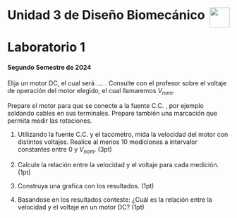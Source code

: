 # <img src="https://julianodb.github.io/SISTEMAS_ELECTRONICOS_PARA_INGENIERIA_BIOMEDICA/img/logo_fing.png?raw=true" align="right" height="45"> Unidad 3 de Diseño Biomecánico
# Laboratorio 1
#### Segundo Semestre de 2024

Elija un motor DC, el cual será .... . Consulte con el profesor sobre el voltaje de operación del motor elegido, el cual llamaremos $V_{nom}$. 

Prepare el motor para que se conecte a la fuente C.C. , por ejemplo soldando cables en sus terminales. Prepare también una marcación que permita medir las rotaciones.

1. Utilizando la fuente C.C. y el tacometro, mida la velocidad del motor con distintos voltajes. Realice al menos 10 mediciones a intervalor constantes entre 0 y $V_{nom}$. (3pt)

1. Calcule la relación entre la velocidad y el voltaje para cada medición. (1pt)

1. Construya una grafica con los resultados. (1pt)

1. Basandose en los resultados conteste: ¿Cuál es la relación entre la velocidad y el voltaje en un motor DC? (1pt)